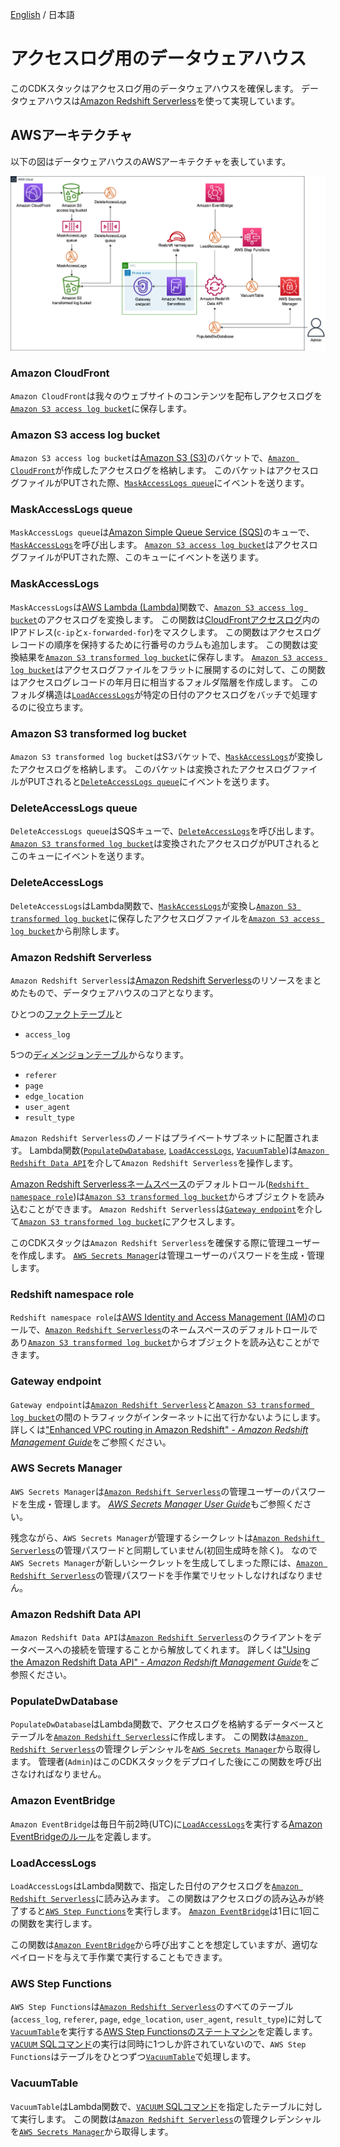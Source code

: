 [English](./data-warehouse.md) / 日本語

# アクセスログ用のデータウェアハウス

このCDKスタックはアクセスログ用のデータウェアハウスを確保します。
データウェアハウスは[Amazon Redshift Serverless](https://aws.amazon.com/redshift/redshift-serverless/)を使って実現しています。

## AWSアーキテクチャ

以下の図はデータウェアハウスのAWSアーキテクチャを表しています。

![データウェアハウスのAWSアーキテクチャ](./data-warehouse-aws-architecture.png)

### Amazon CloudFront

`Amazon CloudFront`は我々のウェブサイトのコンテンツを配布しアクセスログを[`Amazon S3 access log bucket`](#amazon-s3-access-log-bucket)に保存します。

### Amazon S3 access log bucket

`Amazon S3 access log bucket`は[Amazon S3 (S3)](https://aws.amazon.com/s3/)のバケットで、[`Amazon CloudFront`](#amazon-cloudfront)が作成したアクセスログを格納します。
このバケットはアクセスログファイルがPUTされた際、[`MaskAccessLogs queue`](#maskaccesslogs-queue)にイベントを送ります。

### MaskAccessLogs queue

`MaskAccessLogs queue`は[Amazon Simple Queue Service (SQS)](https://docs.aws.amazon.com/AWSSimpleQueueService/latest/SQSDeveloperGuide/welcome.html)のキューで、[`MaskAccessLogs`](#maskaccesslogs)を呼び出します。
[`Amazon S3 access log bucket`](#amazon-s3-access-log-bucket)はアクセスログファイルがPUTされた際、このキューにイベントを送ります。

### MaskAccessLogs

`MaskAccessLogs`は[AWS Lambda (Lambda)](https://docs.aws.amazon.com/lambda/latest/dg/welcome.html)関数で、[`Amazon S3 access log bucket`](#amazon-s3-access-log-bucket)のアクセスログを変換します。
この関数は[CloudFrontアクセスログ](https://docs.aws.amazon.com/AmazonCloudFront/latest/DeveloperGuide/AccessLogs.html#LogFileFormat)内のIPアドレス(`c-ip`と`x-forwarded-for`)をマスクします。
この関数はアクセスログレコードの順序を保持するために行番号のカラムも追加します。
この関数は変換結果を[`Amazon S3 transformed log bucket`](#amazon-s3-transformed-log-bucket)に保存します。
[`Amazon S3 access log bucket`](#amazon-s3-access-log-bucket)はアクセスログファイルをフラットに展開するのに対して、この関数はアクセスログレコードの年月日に相当するフォルダ階層を作成します。
このフォルダ構造は[`LoadAccessLogs`](#loadaccesslogs)が特定の日付のアクセスログをバッチで処理するのに役立ちます。

### Amazon S3 transformed log bucket

`Amazon S3 transformed log bucket`はS3バケットで、[`MaskAccessLogs`](#maskaccesslogs)が変換したアクセスログを格納します。
このバケットは変換されたアクセスログファイルがPUTされると[`DeleteAccessLogs queue`](#deleteaccesslogs-queue)にイベントを送ります。

### DeleteAccessLogs queue

`DeleteAccessLogs queue`はSQSキューで、[`DeleteAccessLogs`](#deleteaccesslogs)を呼び出します。
[`Amazon S3 transformed log bucket`](#amazon-s3-transformed-log-bucket)は変換されたアクセスログがPUTされるとこのキューにイベントを送ります。

### DeleteAccessLogs

`DeleteAccessLogs`はLambda関数で、[`MaskAccessLogs`](#maskaccesslogs)が変換し[`Amazon S3 transformed log bucket`](#amazon-s3-transformed-log-bucket)に保存したアクセスログファイルを[`Amazon S3 access log bucket`](#amazon-s3-access-log-bucket)から削除します。

### Amazon Redshift Serverless

`Amazon Redshift Serverless`は[Amazon Redshift Serverless](https://aws.amazon.com/redshift/)のリソースをまとめたもので、データウェアハウスのコアとなります。

ひとつの[ファクトテーブル](https://en.wikipedia.org/wiki/Fact_table)と
- `access_log`

5つの[ディメンジョンテーブル](https://en.wikipedia.org/wiki/Dimension_(data_warehouse))からなります。
- `referer`
- `page`
- `edge_location`
- `user_agent`
- `result_type`

`Amazon Redshift Serverless`のノードはプライベートサブネットに配置されます。
Lambda関数([`PopulateDwDatabase`](#populatedwdatabase), [`LoadAccessLogs`](#loadaccesslogs), [`VacuumTable`](#vacuumtable))は[`Amazon Redshift Data API`](#amazon-redshift-data-api)を介して`Amazon Redshift Serverless`を操作します。

[Amazon Redshift Serverlessネームスペース](https://docs.aws.amazon.com/redshift/latest/mgmt/serverless-workgroup-namespace.html)のデフォルトロール([`Redshift namespace role`](#redshift-namespace-role))は[`Amazon S3 transformed log bucket`](#amazon-s3-transformed-log-bucket)からオブジェクトを読み込むことができます。
`Amazon Redshift Serverless`は[`Gateway endpoint`](#gateway-endpoint)を介して[`Amazon S3 transformed log bucket`](#amazon-s3-transformed-log-bucket)にアクセスします。

このCDKスタックは`Amazon Redshift Serverless`を確保する際に管理ユーザーを作成します。
[`AWS Secrets Manager`](#aws-secrets-manager)は管理ユーザーのパスワードを生成・管理します。

### Redshift namespace role

`Redshift namespace role`は[AWS Identity and Access Management (IAM)](https://docs.aws.amazon.com/IAM/latest/UserGuide/introduction.html)のロールで、[`Amazon Redshift Serverless`](#amazon-redshift-serverless)のネームスペースのデフォルトロールであり[`Amazon S3 transformed log bucket`](#amazon-s3-transformed-log-bucket)からオブジェクトを読み込むことができます。

### Gateway endpoint

`Gateway endpoint`は[`Amazon Redshift Serverless`](#amazon-redshift-serverless)と[`Amazon S3 transformed log bucket`](#amazon-s3-transformed-log-bucket)の間のトラフィックがインターネットに出て行かないようにします。
詳しくは["Enhanced VPC routing in Amazon Redshift" - *Amazon Redshift Management Guide*](https://docs.aws.amazon.com/redshift/latest/mgmt/enhanced-vpc-routing.html)をご参照ください。

### AWS Secrets Manager

`AWS Secrets Manager`は[`Amazon Redshift Serverless`](#amazon-redshift-serverless)の管理ユーザーのパスワードを生成・管理します。
[*AWS Secrets Manager User Guide*](https://docs.aws.amazon.com/secretsmanager/latest/userguide/intro.html)もご参照ください。

残念ながら、`AWS Secrets Manager`が管理するシークレットは[`Amazon Redshift Serverless`](#amazon-redshift-serverless)の管理パスワードと同期していません(初回生成時を除く)。
なので`AWS Secrets Manager`が新しいシークレットを生成してしまった際には、[`Amazon Redshift Serverless`](#amazon-redshift-serverless)の管理パスワードを手作業でリセットしなければなりません。

### Amazon Redshift Data API

`Amazon Redshift Data API`は[`Amazon Redshift Serverless`](#amazon-redshift-serverless)のクライアントをデータベースへの接続を管理することから解放してくれます。
詳しくは["Using the Amazon Redshift Data API" - *Amazon Redshift Management Guide*](https://docs.aws.amazon.com/redshift/latest/mgmt/data-api.html)をご参照ください。

### PopulateDwDatabase

`PopulateDwDatabase`はLambda関数で、アクセスログを格納するデータベースとテーブルを[`Amazon Redshift Serverless`](#amazon-redshift-serverless)に作成します。
この関数は[`Amazon Redshift Serverless`](#amazon-redshift-serverless)の管理クレデンシャルを[`AWS Secrets Manager`](#aws-secrets-manager)から取得します。
管理者(`Admin`)はこのCDKスタックをデプロイした後にこの関数を呼び出さなければなりません。

### Amazon EventBridge

`Amazon EventBridge`は毎日午前2時(UTC)に[`LoadAccessLogs`](#loadaccesslogs)を実行する[Amazon EventBridgeのルール](https://docs.aws.amazon.com/eventbridge/latest/userguide/eb-create-rule-schedule.html)を定義します。

### LoadAccessLogs

`LoadAccessLogs`はLambda関数で、指定した日付のアクセスログを[`Amazon Redshift Serverless`](#amazon-redshift-serverless)に読み込みます。
この関数はアクセスログの読み込みが終了すると[`AWS Step Functions`](#aws-step-functions)を実行します。
[`Amazon EventBridge`](#amazon-eventbridge)は1日に1回この関数を実行します。

この関数は[`Amazon EventBridge`](#amazon-eventbridge)から呼び出すことを想定していますが、適切なペイロードを与えて手作業で実行することもできます。

### AWS Step Functions

`AWS Step Functions`は[`Amazon Redshift Serverless`](#amazon-redshift-serverless)のすべてのテーブル(`access_log`, `referer`, `page`, `edge_location`, `user_agent`, `result_type`)に対して[`VacuumTable`](#vacuumtable)を実行する[AWS Step Functionsのステートマシン](https://docs.aws.amazon.com/step-functions/latest/dg/welcome.html)を定義します。
[`VACUUM` SQLコマンド](https://docs.aws.amazon.com/redshift/latest/dg/r_VACUUM_command.html)の実行は同時に1つしか許されていないので、`AWS Step Functions`はテーブルをひとつずつ[`VacuumTable`](#vacuumtable)で処理します。

### VacuumTable

`VacuumTable`はLambda関数で、[`VACUUM` SQLコマンド](https://docs.aws.amazon.com/redshift/latest/dg/r_VACUUM_command.html)を指定したテーブルに対して実行します。
この関数は[`Amazon Redshift Serverless`](#amazon-redshift-serverless)の管理クレデンシャルを[`AWS Secrets Manager`](#aws-secrets-manager)から取得します。